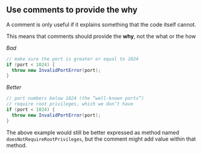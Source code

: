 ## Use comments to provide the why

A comment is only useful if it explains something that the code itself cannot.

This means that comments should provide the **why**, not the what or the how

*Bad*

```java
// make sure the port is greater or equal to 1024
if (port < 1024) {
  throw new InvalidPortError(port);
}
```
    
*Better*

```java
// port numbers below 1024 (the “well-known ports”)
// require root privileges, which we don’t have
if (port < 1024) {
  throw new InvalidPortError(port);
}
```

The above example would still be better expressed as method named `doesNotRequireRootPrivileges`, but the comment might add value within that method.
